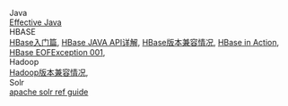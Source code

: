 
Java
<br/>
[Effective Java](https://github.com/darkdown/blog/blob/master/notes/java_N001.md)
<br/>
HBASE
<br/>
[HBase入门篇](https://github.com/darkdown/blog/blob/master/notes/hbase_N001.md),
[HBase JAVA API详解](https://github.com/darkdown/blog/blob/master/notes/hbase_N002.md),
[HBase版本兼容情况](https://github.com/darkdown/blog/blob/master/notes/hbase_N003.md),
[HBase in Action](https://github.com/darkdown/blog/blob/master/notes/hbase_N004.md),
[HBase EOFException 001](https://github.com/darkdown/blog/blob/master/notes/hbase_E001.md), 
<br/>
Hadoop
<br/>
[Hadoop版本兼容情况](https://github.com/darkdown/blog/blob/master/notes/hadoop_N001.md),
<br/>
Solr
<br/>
[apache solr ref guide](https://github.com/darkdown/blog/blob/master/notes/solr_N001.md)

